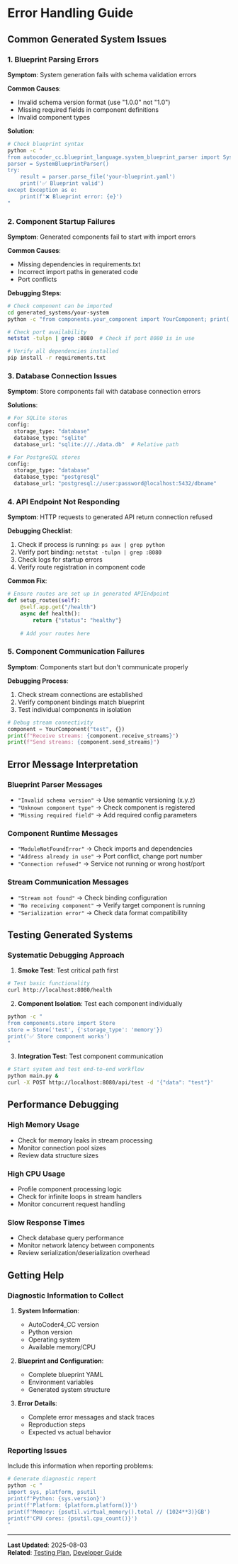 # Error Handling Guide

## Common Generated System Issues

### 1. Blueprint Parsing Errors

**Symptom**: System generation fails with schema validation errors

**Common Causes**:
- Invalid schema version format (use "1.0.0" not "1.0")
- Missing required fields in component definitions
- Invalid component types

**Solution**:
```bash
# Check blueprint syntax
python -c "
from autocoder_cc.blueprint_language.system_blueprint_parser import SystemBlueprintParser
parser = SystemBlueprintParser()
try:
    result = parser.parse_file('your-blueprint.yaml')
    print('✅ Blueprint valid')
except Exception as e:
    print(f'❌ Blueprint error: {e}')
"
```

### 2. Component Startup Failures

**Symptom**: Generated components fail to start with import errors

**Common Causes**:
- Missing dependencies in requirements.txt
- Incorrect import paths in generated code
- Port conflicts

**Debugging Steps**:
```bash
# Check component can be imported
cd generated_systems/your-system
python -c "from components.your_component import YourComponent; print('✅ Import works')"

# Check port availability
netstat -tulpn | grep :8080  # Check if port 8080 is in use

# Verify all dependencies installed
pip install -r requirements.txt
```

### 3. Database Connection Issues

**Symptom**: Store components fail with database connection errors

**Solutions**:
```python
# For SQLite stores
config:
  storage_type: "database"
  database_type: "sqlite"
  database_url: "sqlite:///./data.db"  # Relative path

# For PostgreSQL stores
config:
  storage_type: "database" 
  database_type: "postgresql"
  database_url: "postgresql://user:password@localhost:5432/dbname"
```

### 4. API Endpoint Not Responding

**Symptom**: HTTP requests to generated API return connection refused

**Debugging Checklist**:
1. Check if process is running: `ps aux | grep python`
2. Verify port binding: `netstat -tulpn | grep :8080`
3. Check logs for startup errors
4. Verify route registration in component code

**Common Fix**:
```python
# Ensure routes are set up in generated APIEndpoint
def setup_routes(self):
    @self.app.get("/health")
    async def health():
        return {"status": "healthy"}
    
    # Add your routes here
```

### 5. Component Communication Failures

**Symptom**: Components start but don't communicate properly

**Debugging Process**:
1. Check stream connections are established
2. Verify component bindings match blueprint
3. Test individual components in isolation

```python
# Debug stream connectivity
component = YourComponent("test", {})
print(f"Receive streams: {component.receive_streams}")
print(f"Send streams: {component.send_streams}")
```

## Error Message Interpretation

### Blueprint Parser Messages

- `"Invalid schema version"` → Use semantic versioning (x.y.z)
- `"Unknown component type"` → Check component is registered
- `"Missing required field"` → Add required config parameters

### Component Runtime Messages

- `"ModuleNotFoundError"` → Check imports and dependencies
- `"Address already in use"` → Port conflict, change port number
- `"Connection refused"` → Service not running or wrong host/port

### Stream Communication Messages

- `"Stream not found"` → Check binding configuration
- `"No receiving component"` → Verify target component is running
- `"Serialization error"` → Check data format compatibility

## Testing Generated Systems

### Systematic Debugging Approach

1. **Smoke Test**: Test critical path first
```bash
# Test basic functionality
curl http://localhost:8080/health
```

2. **Component Isolation**: Test each component individually
```bash
python -c "
from components.store import Store
store = Store('test', {'storage_type': 'memory'})
print('✅ Store component works')
"
```

3. **Integration Test**: Test component communication
```bash
# Start system and test end-to-end workflow
python main.py &
curl -X POST http://localhost:8080/api/test -d '{"data": "test"}'
```

## Performance Debugging

### High Memory Usage
- Check for memory leaks in stream processing
- Monitor connection pool sizes
- Review data structure sizes

### High CPU Usage  
- Profile component processing logic
- Check for infinite loops in stream handlers
- Monitor concurrent request handling

### Slow Response Times
- Check database query performance
- Monitor network latency between components
- Review serialization/deserialization overhead

## Getting Help

### Diagnostic Information to Collect

1. **System Information**:
   - AutoCoder4_CC version
   - Python version
   - Operating system
   - Available memory/CPU

2. **Blueprint and Configuration**:
   - Complete blueprint YAML
   - Environment variables
   - Generated system structure

3. **Error Details**:
   - Complete error messages and stack traces
   - Reproduction steps
   - Expected vs actual behavior

### Reporting Issues

Include this information when reporting problems:
```bash
# Generate diagnostic report
python -c "
import sys, platform, psutil
print(f'Python: {sys.version}')
print(f'Platform: {platform.platform()}')
print(f'Memory: {psutil.virtual_memory().total // (1024**3)}GB')
print(f'CPU cores: {psutil.cpu_count()}')
"
```

---

**Last Updated**: 2025-08-03  
**Related**: [Testing Plan](testing-plan.md), [Developer Guide](developer-guide.md)